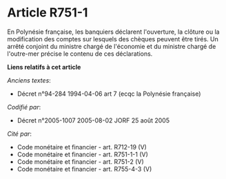 # Article R751-1

En Polynésie française, les banquiers déclarent l'ouverture, la clôture ou la modification des comptes sur lesquels des
chèques peuvent être tirés. Un arrêté conjoint du ministre chargé de l'économie et du ministre chargé de l'outre-mer précise
le contenu de ces déclarations.

**Liens relatifs à cet article**

_Anciens textes_:

  - Décret n°94-284 1994-04-06 art 7 (ecqc la Polynésie française)

_Codifié par_:

  - Décret n°2005-1007 2005-08-02 JORF 25 août 2005

_Cité par_:

  - Code monétaire et financier - art. R712-19 (V)
  - Code monétaire et financier - art. R751-1-1 (V)
  - Code monétaire et financier - art. R751-2 (V)
  - Code monétaire et financier - art. R755-4-3 (V)

